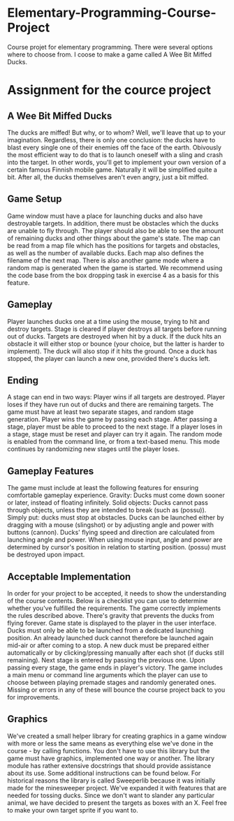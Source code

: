 # Elementary-Programming-Course-Project
Course projet for elementary programming. There were several options where to choose from. 
I coose to make a game called A Wee Bit Miffed Ducks.


# Assignment for the cource project

## A Wee Bit Miffed Ducks

The ducks are miffed! But why, or to whom? Well, we'll leave that up to your imagination. Regardless, there is only one conclusion: the ducks have to blast every single one of their enemies off the face of the earth. Obivously the most efficient way to do that is to launch oneself with a sling and crash into the target. In other words, you'll get to implement your own version of a certain famous Finnish mobile game. Naturally it will be simplified quite a bit. After all, the ducks themselves aren't even angry, just a bit miffed.

## Game Setup
Game window must have a place for launching ducks and also have destroyable targets. In addition, there must be obstacles which the ducks are unable to fly through. The player should also be able to see the amount of remaining ducks and other things about the game's state.
The map can be read from a map file which has the positions for targets and obstacles, as well as the number of available ducks. Each map also defines the filename of the next map. There is also another game mode where a random map is generated when the game is started. We recommend using the code base from the box dropping task in exercise 4 as a basis for this feature.

## Gameplay
Player launches ducks one at a time using the mouse, trying to hit and destroy targets. Stage is cleared if player destroys all targets before running out of ducks. Targets are destroyed when hit by a duck. If the duck hits an obstacle it will either stop or bounce (your choice, but the latter is harder to implement). The duck will also stop if it hits the ground. Once a duck has stopped, the player can launch a new one, provided there's ducks left.

## Ending
A stage can end in two ways:
Player wins if all targets are destroyed.
Player loses if they have run out of ducks and there are remaining targets.
The game must have at least two separate stages, and random stage generation. Player wins the game by passing each stage.
After passing a stage, player must be able to proceed to the next stage.
If a player loses in a stage, stage must be reset and player can try it again.
The random mode is enabled from the command line, or from a text-based menu. This mode continues by randomizing new stages until the player loses.

## Gameplay Features
The game must include at least the following features for ensuring comfortable gameplay experience.
Gravity: Ducks must come down sooner or later, instead of floating infinitely.
Solid objects: Ducks cannot pass through objects, unless they are intended to break (such as (possu)). Simply put: ducks must stop at obstacles.
Ducks can be launched either by dragging with a mouse (slingshot) or by adjusting angle and power with buttons (cannon).
Ducks' flying speed and direction are calculated from launching angle and power.
When using mouse input, angle and power are determined by cursor's position in relation to starting position.
(possu) must be destroyed upon impact.
## Acceptable Implementation

In order for your project to be accepted, it needs to show the understanding of the course contents. Below is a checklist you can use to determine whether you've fulfilled the requirements.
The game correctly implements the rules described above.
There's gravity that prevents the ducks from flying forever.
Game state is displayed to the player in the user interface.
Ducks must only be able to be launched from a dedicated launching position. An already launched duck cannot therefore be launched again mid-air or after coming to a stop.
A new duck must be prepared either automatically or by clicking/pressing manually after each shot (if ducks still remaining).
Next stage is entered by passing the previous one. Upon passing every stage, the game ends in player's victory.
The game includes a main menu or command line arguments which the player can use to choose between playing premade stages and randomly generated ones.
Missing or errors in any of these will bounce the course project back to you for improvements.
## Graphics

We've created a small helper library for creating graphics in a game window with more or less the same means as everything else we've done in the course - by calling functions. You don't have to use this library but the game must have graphics, implemented one way or another. The library module has rather extensive docstrings that should provide assistance about its use. Some additional instructions can be found below.
For historical reasons the library is called Sweeperlib because it was initially made for the minesweeper project. We've expanded it with features that are needed for tossing ducks.
Since we don't want to slander any particular animal, we have decided to present the targets as boxes with an X. Feel free to make your own target sprite if you want to.
